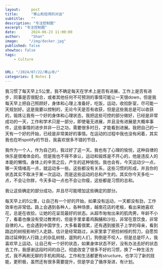 ```yaml
---
layout:     post
title:      "寒山和拾得的对话"
subtitle:   ""
description: "专注控制圈"
excerpt: "专注控制圈"
date:       2024-06-23 11:00:00
author:     "Shan"
image:     "/img/docker.jpg"
published: false
showtoc: false 
tags:
    - Culture


URL: "/2024/07/22/寒山寺/"
categories: [ Notes ]
---
```


我习惯了每天早上5公里，我不确定每天在学术上是否有进展，工作上是否有进步，同事是否很配合，或者其他任何不可预测的事情可能让一天很down，但是我每天早上把自己照顾好，身体和心理上准备好，吃饭，运动，收拾卧室，尽可能一天规划好。这是我要以控制的，无论今天是否有收获，但是这些我总是可以收获的，锻炼让我有一个好的身体和心理状态，我把这些可控的部分做好，已经是非常成功的一天，工作和学术只是一部分，即使毫无进展，并且没有进展是大概率事件，这些事情的进步并非一日之功，需要很多时日，才能看到进展。我把自己的一天有一个好的开始，已经是非常美好的事情。在运动的过程中我也没有闲着，其实我也在听spotify的节目，我喜欢很多不错的节目，

我作为一个人，作为自己的，我过好了这一天。我也有了心理的愉悦，这种自律的快乐是很难体会的。但是我也不得不承认，运动和锻炼是不开心的，他是违反人的本能的懒惰。身体上的辛苦之后，产生的这种愉悦。我也会有，今天运动少一点，哪一天情绪高一点，就运动多一些。这些都没有关系，这些习惯的形成，并且你的状态其实不取决于某一次运动，而是这些运动的总和产生的。其实你今天多吃一点，不会让你胖，今天多动一点也不会让你瘦，这些都是习惯的总和。

我让这些确定的部分成功，并且尽可能增加这些确定的部分。

每天早上的5公里，让自己有一个好的开始，如果没有运动，一天都没有劲，工作效率也非常低。路上会遇到各种人，各种场景，越南花店的老板，看出来她喜欢花，总是在收拾，让她的花呈现最好的状态。从超市匆匆出来的肌肉男，年龄不小了，看着也像没有受过教育的，但是手里拿着鸡胸脯和沙拉，非常在意饮食，非常自律的人。也会遇到中国学生，大多看着很累，还有遇到接孩子上学的母亲，看到路边的树枝影响行人走路，估计是经常路过，从家里拿了把捡树枝的剪刀，自愿剪路过延伸到人行路上的杂乱树枝，遛狗的人们，狗倒是不咬人，但是总是吓人，我喜欢早上运动，让自己有一个好的状态，如果身体状态不好，没有办法去好的状态去工作，我感谢这段时间的自己，彻底改变了很多不好的习惯，换了一种生活方式，我不再刷无聊的手机和网站，工作和生活都更有structure，也学习了新的技能，更积极，虽然还有很多需要提升，但是学会了循序渐进，有计划。

